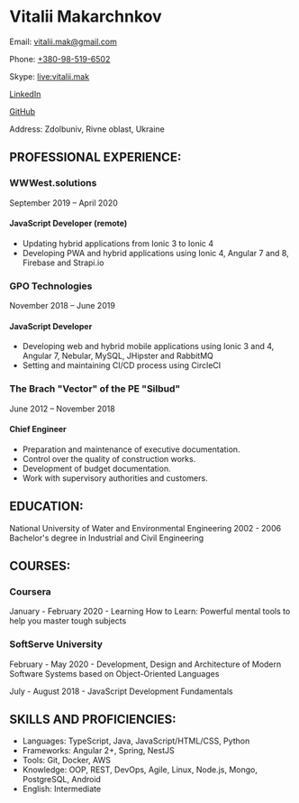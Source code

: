 # Vitalii Makarchnkov

Email: [vitalii.mak@gmail.com](mailto://vitalii.mak@gmail.com)

Phone: [+380-98-519-6502](tel://+380-98-519-6502)

Skype: [live:vitalii.mak](skype:live:vitalii.mak)

[LinkedIn](https://www.linkedin.com/in/vitaliimak)

[GitHub](https://github.com/vitalii-mak)

Address: Zdolbuniv, Rivne oblast, Ukraine

## PROFESSIONAL EXPERIENCE:

### WWWest.solutions

September 2019 – April 2020

#### JavaScript Developer (remote)
- Updating hybrid applications from Ionic 3 to Ionic 4
- Developing PWA and hybrid applications using Ionic 4, Angular 7 and 8, Firebase and Strapi.io

### GPO Technologies

November 2018 – June 2019

#### JavaScript Developer
- Developing web and hybrid mobile applications using Ionic 3 and 4, Angular 7, Nebular, MySQL, JHipster and RabbitMQ
- Setting and maintaining CI/CD process using CircleCI

### The Brach "Vector" of the PE "Silbud"

June 2012 – November 2018

#### Chief Engineer
- Preparation and maintenance of executive documentation.
- Control over the quality of construction works.
- Development of budget documentation.
- Work with supervisory authorities and customers.

## EDUCATION:

National University of Water and Environmental Engineering
2002 - 2006 Bachelor's degree in Industrial and Civil Engineering

## COURSES:

### Coursera

January - February 2020 - Learning How to Learn: Powerful mental tools to help you master tough subjects

### SoftServe University

February - May 2020 - Development, Design and Architecture of Modern Software Systems based on Object-Oriented Languages

July - August 2018 - JavaScript Development Fundamentals

## SKILLS AND PROFICIENCIES:
- Languages: TypeScript, Java, JavaScript/HTML/CSS, Python
- Frameworks: Angular 2+, Spring, NestJS
- Tools: Git, Docker, AWS
- Knowledge: OOP, REST, DevOps, Agile, Linux, Node.js, Mongo, PostgreSQL, Android
- English: Intermediate
